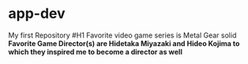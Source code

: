 # app-dev
My first Repository
#H1 Favorite video game series is Metal Gear solid
**Favorite Game Director(s) are Hidetaka Miyazaki and Hideo Kojima to which they inspired me to become a director as well**
